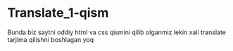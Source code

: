 # Translate_1-qism
Bunda biz saytni oddiy html va css qismini qilib olganmiz lekin xali translate tarjima qilishni boshlagan yoq
